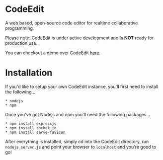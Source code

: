 # CodeEdit

A web based, open-source code editor for realtime collaborative programming.

Please note: CodeEdit is under active development and is **NOT** ready for production use. 

You can checkout a demo over CodeEdit [here](http://codeedit.achurch.me).

# Installation

If you'd like to setup your own CodeEdit instance, you'll first need to install the following...

    * nodejs
    * npm

Once you've got Nodejs and npm you'll need the following packages... 

    * npm install expressjs
    * npm install socket.io
    * npm install serve-favicon

After everything is installed, simply cd into the CodeEdit directory, run `nodejs server.js` and point your browser to `localhost` and you're good to go!
